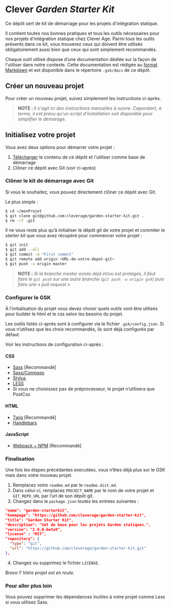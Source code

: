 Clever _Garden Starter Kit_
===============================================================================

Ce dépôt sert de kit de démarrage pour les projets d'intégration statique.

Il contient toutes nos bonnes pratiques et tous les outils nécessaires pour
nos projets d’intégration statique chez Clever Age. Parmi tous les outils
présents dans ce kit, vous trouverez ceux qui doivent être utilisés
obligatoirement aussi bien que ceux qui sont simplement recommandés.

Chaque outil utilisé dispose d’une documentation dédiée sur la façon de
l'utiliser dans notre contexte. Cette documentation est rédigée au [format
Markdown](https://daringfireball.net/projects/markdown/syntax) et est disponible dans le répertoire `.gsk/docs` de ce dépôt.


Créer un nouveau projet
-------------------------------------------------------------------------------
Pour créer un nouveau projet, suivez simplement les instructions ci-après.

> **NOTE :** _Il s'agit ici des instructions manuelles à suivre. Cependant, à terme,
  il est prévu qu'un script d'installation soit disponible pour simplifier le démarage._

## Initialisez votre projet
Vous avez deux options pour démarrer votre projet :

1. [Télécharger](https://github.com/cleverage/garden-starter-kit/archive/master.zip) le contenu de ce dépôt et l'utiliser comme base de démarrage
2. Clôner ce dépôt avec Git (voir ci-après)

### Clôner le kit de démarrage avec Git
Si vous le souhaitez, vous pouvez directement clôner ce dépôt avec Git.

Le plus simple :

```bash
$ cd ~/monProjet
$ git clone git@github.com:cleverage/garden-starter-kit.git .
$ rm -rf .git
```

Il ne vous reste plus qu’à initialiser le dépôt git de votre projet et commiter
le _starter kit_ que vous avez récupéré pour commencer votre projet :

```bash
$ git init
$ git add --all
$ git commit -m "First commit"
$ git remote add origin <URL-de-votre-depot-git>
$ git push -u origin master
```

> **NOTE :** _Si la branche master existe déjà et/ou est protégée, il faut faire le `git push` sur une autre branche (`git push -u origin gsk`) puis faire une « pull request »_

### Configurer le GSK

À l’initialisation du projet vous devez choisir quels outils vont être utilisés pour builder le html et le css selon les besoins du projet.

Les outils listés ci-après sont à configurer via le fichier `.gsk/config.json`. Si vous n’utilisez que les choix recommandés, ils sont déjà configurés par défaut.

Voir les instructions de configuration ci-après :

#### CSS
* [Sass](.gsk/docs/css/sass.md) [Recommandé]
* [Sass/Compass](.gsk/docs/css/compass.md)
* [Stylus](.gsk/docs/css/stylus.md)
* [LESS](.gsk/docs/css/less.md)
* Si vous ne choisissez pas de préprocesseur, le projet n’utilisera que PostCss

#### HTML
* [Twig](.gsk/docs/html/twig.md) [Recommandé]
* [Handlebars](.gsk/docs/html/handlebars.md)

#### JavaScript
* [Webpack + NPM](.gsk/docs/js/webpack.md) [Recommandé]

### Finalisation

Une fois les étapes précédantes executées, vous n’êtes déjà plus sur le GSK mais dans votre nouveau projet.

1. Remplacez votre `readme.md` par le `readme.dist.md`.
2. Dans celui-ci, remplacez `PROJECT_NAME` par le nom de votre projet et `GIT_REPO_URL` par l’url de son dépôt git.
3. Changez dans le `package.json` toutes les entrées suivantes :

  ```json
  "name": "garden-starterkit",
  "homepage": "https://github.com/cleverage/garden-starter-kit",
  "title": "Garden Starter Kit",
  "description": "Set de base pour les projets Garden statiques.",
  "version": "2.0.0-beta9",
  "license" : "MIT",
  "repository": {
    "type": "git",
    "url": "https://github.com/cleverage/garden-starter-kit.git"
  },
  ```

4. Changez ou supprimez le fichier `LICENSE`.

_Bravo !! Votre projet est en route._

### Pour aller plus loin

Vous pouvez supprimer les dépendances inutiles à votre projet comme Less si vous utilisez Sass.

